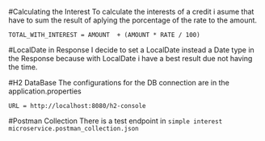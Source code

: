 #Calculating the Interest
To calculate the interests of a credit i asume that have to sum the result of aplying the porcentage of the rate to the amount.

    TOTAL_WITH_INTEREST = AMOUNT  + (AMOUNT * RATE / 100)

#LocalDate in Response
I decide to set a LocalDate instead a Date type in the Response because with LocalDate i have a best result due not having the time.

#H2 DataBase
The configurations for the DB connection are in the application.properties
    
    URL = http://localhost:8080/h2-console

#Postman Collection
There is a test endpoint in `simple interest microservice.postman_collection.json`